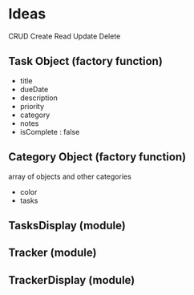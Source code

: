 # Ideas

CRUD
Create
Read
Update
Delete

## Task Object (factory function)
- title
- dueDate
- description
- priority
- category
- notes
- isComplete : false

## Category Object (factory function)
array of objects and other categories
- color
- tasks

## TasksDisplay (module)

## Tracker (module)
## TrackerDisplay (module)
